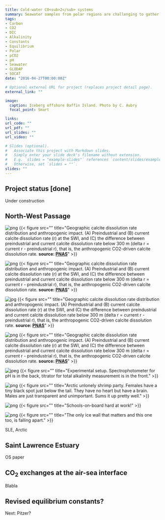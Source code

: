 ```yaml
---
title: Cold-water CO<sub>2</sub> systems
summary: Seawater samples from polar regions are challenging to gather. In turn, this lack of data makes CO<sub>2</sub>-system predictions in cold, polar waters poorly constrained and uncertain.
tags:
- Carbon
- CO2
- DIC
- Alkalinity
- Constants
- Equilibrium
- Polar
- pCO2
- pH
- Seawater
- GLODAP
- SOCAT
date: "2016-04-27T00:00:00Z"

# Optional external URL for project (replaces project detail page).
external_link: ""

image:
  caption: Iceberg offshore Baffin Island. Photo by C. Aubry
  focal_point: Smart

links:
url_code: ""
url_pdf: ""
url_slides: ""
url_video: ""

# Slides (optional).
#   Associate this project with Markdown slides.
#   Simply enter your slide deck's filename without extension.
#   E.g. `slides = "example-slides"` references `content/slides/example-slides.md`.
#   Otherwise, set `slides = ""`.
slides: ""
---
```


## Project status [**done**]

Under construction

## North-West Passage

![png](./leg3_2016.png)
{{< figure src="" title="Geographic calcite dissolution rate distribution and anthropogenic impact. (A) Preindustrial and (B) current calcite dissolution rate (r) at the SWI, and (C) the difference between preindustrial and current calcite dissolution rate below 300 m (delta r = current r - preindustrial r), that is, the anthropogenic CO2-driven calcite dissolution rate. **source: [PNAS](https://www.pnas.org/content/115/46/11700)**" >}}

![png](./amundsen.png)
{{< figure src="" title="Geographic calcite dissolution rate distribution and anthropogenic impact. (A) Preindustrial and (B) current calcite dissolution rate (r) at the SWI, and (C) the difference between preindustrial and current calcite dissolution rate below 300 m (delta r = current r - preindustrial r), that is, the anthropogenic CO2-driven calcite dissolution rate. **source: [PNAS](https://www.pnas.org/content/115/46/11700)**" >}}

![jpg](./Olivier.jpg)
{{< figure src="" title="Geographic calcite dissolution rate distribution and anthropogenic impact. (A) Preindustrial and (B) current calcite dissolution rate (r) at the SWI, and (C) the difference between preindustrial and current calcite dissolution rate below 300 m (delta r = current r - preindustrial r), that is, the anthropogenic CO2-driven calcite dissolution rate. **source: [PNAS](https://www.pnas.org/content/115/46/11700)**" >}}

![png](./rosette.png)
{{< figure src="" title="Geographic calcite dissolution rate distribution and anthropogenic impact. (A) Preindustrial and (B) current calcite dissolution rate (r) at the SWI, and (C) the difference between preindustrial and current calcite dissolution rate below 300 m (delta r = current r - preindustrial r), that is, the anthropogenic CO2-driven calcite dissolution rate. **source: [PNAS](https://www.pnas.org/content/115/46/11700)**" >}}

![jpeg](./setup.jpeg)
{{< figure src="" title="Experimental setup. Spectrophotometer for pH is in the back, titrator for total alkalinity measurement is in the front." >}}

![png](./shrimp_party.png)
{{< figure src="" title="Arctic unlonely shrimp party. Females have a tiny black spot just below the tail. They have no heart but have a brain. Males are just transparent and unimportant. Sums it up pretty well." >}}

![png](./sob.png)
{{< figure src="" title="Schools-on-board hard at work!" >}}

![png](./the_wall.png)
{{< figure src="" title="The only ice wall that matters and this one too, is falling apart." >}}

SLE, Arctic

## Saint Lawrence Estuary

OS paper

## CO<sub>2</sub> exchanges at the air-sea interface

Blabla

## Revised equilibrium constants?

Next: Pitzer?
